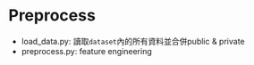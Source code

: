 # Preprocess
* load_data.py: 讀取`dataset`內的所有資料並合併public & private
* preprocess.py: feature engineering
